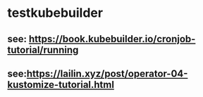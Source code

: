 # testkubebuilder
## see: https://book.kubebuilder.io/cronjob-tutorial/running
## see:https://lailin.xyz/post/operator-04-kustomize-tutorial.html